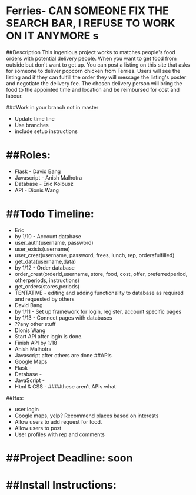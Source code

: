 Ferries- CAN  SOMEONE FIX THE SEARCH BAR, I REFUSE TO WORK ON IT ANYMORE         s
====

##Description
 This ingenious project works to matches people's food orders with potential delivery people. When you want to get food from outside but don't want to get up. You can post a listing on this site that asks for someone to deliver popcorn chicken from Ferries. Users will see the listing and if they can fulfill the order they will message the listing's poster and negotiate the delivery fee. The chosen delivery person will bring the food to the appointed time and location and be reimbursed for cost and labour.
 
###Work in your branch not in master

* Update time line
* Use branches
* include setup instructions

##Roles:
=====
* Flask - David Bang
* Javascript - Anish Malhotra
* Database - Eric Kolbusz
* API - Dionis Wang

##Todo Timeline:
=======
* Eric
 * by 1/10 - Account database
  * user_auth(username, password)
  * user_exists(username)
  * user_creat(username, password, frees, lunch, rep, ordersfulfilled)
  * get_data(username,data)
 * by 1/12 - Order database
  * order_creat(orderid,username, store, food, cost, offer, preferredperiod, otherperiods, instructions)
  * get_orders(stores,periods)
 * TENTATIVE - editing and adding functionality to database as required and requested by others
* David Bang
 * by 1/11 - Set up framework for login, register, account specific pages
 * by 1/13 - Connect pages with databases
 * ??any other stuff
* Dionis Wang
 * Start API after login is done.
 * Finish API by 1/18
* Anish Malhotra
 * Javascript after others are done
##APIs
* Google Maps
* Flask -
* Database -
* JavaScript -
* Html & CSS -
####these aren't APIs what

##Has:
* user login
* Google maps, yelp? Recommend places based on interests
* Allow users to add request for food.
* Allow users to post
* User profiles with rep and comments


##Project Deadline: soon
=========

##Install Instructions:
========
